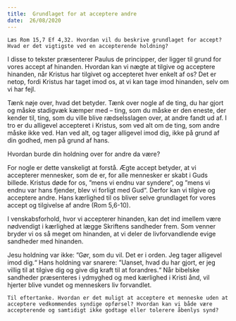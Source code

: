 ```yaml
---
title:  Grundlaget for at acceptere andre
date:  26/08/2020
---
```


`Læs Rom 15,7 Ef 4,32. Hvordan vil du beskrive grundlaget for accept? Hvad er det vigtigste ved en accepterende holdning?`

I disse to tekster præsenterer Paulus de principper, der ligger til grund for vores accept af hinanden. Hvordan kan vi nægte at tilgive og acceptere hinanden, når Kristus har tilgivet og accepteret hver enkelt af os? Det er netop, fordi Kristus har taget imod os, at vi kan tage imod hinanden, selv om vi har fejl.

Tænk nøje over, hvad det betyder. Tænk over nogle af de ting, du har gjort og måske stadigvæk kæmper med – ting, som du måske er den eneste, der kender til, ting, som du ville blive rædselsslagen over, at andre fandt ud af. I tro er du alligevel accepteret i Kristus, som ved alt om de ting, som andre måske ikke ved. Han ved alt, og tager alligevel imod dig, ikke på grund af din godhed, men på grund af hans.

Hvordan burde din holdning over for andre da være?

For nogle er dette vanskeligt at forstå. Ægte accept betyder, at vi accepterer mennesker, som de er, for alle mennesker er skabt i Guds billede. Kristus døde for os, ”mens vi endnu var syndere“, og ”mens vi endnu var hans fjender, blev vi forligt med Gud“. Derfor kan vi tilgive og acceptere andre. Hans kærlighed til os bliver selve grundlaget for vores accept og tilgivelse af andre (Rom 5,6-10).

I venskabsforhold, hvor vi accepterer hinanden, kan det ind imellem være nødvendigt i kærlighed at lægge Skriftens sandheder frem. Som venner bryder vi os så meget om hinanden, at vi deler de livforvandlende evige sandheder med hinanden.

Jesu holdning var ikke: ”Gør, som du vil. Det er i orden. Jeg tager alligevel imod dig.“ Hans holdning var snarere: ”Uanset, hvad du har gjort, er jeg villig til at tilgive dig og give dig kraft til at forandres.“ Når bibelske sandheder præsenteres i ydmyghed og med kærlighed i Kristi ånd, vil hjerter blive vundet og menneskers liv forvandlet.

`Til eftertanke. Hvordan er det muligt at acceptere et menneske uden at acceptere vedkommendes syndige opførsel? Hvordan kan vi både være accepterende og samtidigt ikke godtage eller tolerere åbenlys synd?`
